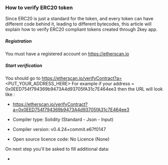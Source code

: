 ### How to verify ERC20 token 


Since ERC20 is just a standard for the token, and every token 
can have different code behind it, leading to different bytecodes,
this article will explain how to verify ERC20 compliant tokens created through 2key app.


##### Registration
You must have a registered account on https://etherscan.io

##### Start verification
You should go to https://etherscan.io/verifyContract?a=<PUT_YOUR_ADDRESS_HERE>
For example if your address = 0x0EED754f794369b9473A4d93705fA31c7E464ee3 then the URL will look like : 
- https://etherscan.io/verifyContract?a=0x0EED754f794369b9473A4d93705fA31c7E464ee3

- Compiler type: Solidity (Standard - Json - Input)
- Compiler version: v0.4.24+commit.e67f0147
- Open source licence code: No Licence (None)

On next step you'll be asked to fill additional data:

- 




